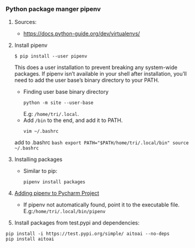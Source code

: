 ### Python package manger pipenv
1.  Sources:
    -   <https://docs.python-guide.org/dev/virtualenvs/>
2.  Install pipenv
    ```
    $ pip install --user pipenv
    ```

    This does a user installation to prevent breaking any system-wide packages. If pipenv isn’t available in your shell after installation, you’ll need to add the user base’s binary directory to your PATH.
    * Finding user base binary directory
        ```
        python -m site --user-base
        ```
        E.g: ```/home/tri/.local```.
    * Add ```/bin``` to the end, and add it to PATH.
        ```
        vim ~/.bashrc
        ```
    add to .bashrc
        ```bash
        export PATH="$PATH/home/tri/.local/bin"
        source ~/.bashrc
        ```

1.  Installing packages
    -   Similar to pip:
        ```
        pipenv install packages
        ```
2.  [Adding pipenv to Pycharm Project](https://www.jetbrains.com/help/pycharm/pipenv.html)
    -   If pipenv not automatically found, point it to the executable file. E.g:`/home/tri/.local/bin/pipenv`

1. Install packages from test.pypi and dependencies:

  ```
  pip install -i https://test.pypi.org/simple/ aitoai --no-deps
  pip install aitoai
  ```
